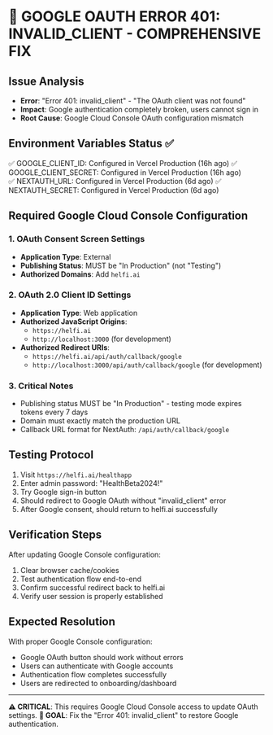 # 🚨 GOOGLE OAUTH ERROR 401: INVALID_CLIENT - COMPREHENSIVE FIX

## Issue Analysis
- **Error**: "Error 401: invalid_client" - "The OAuth client was not found"
- **Impact**: Google authentication completely broken, users cannot sign in
- **Root Cause**: Google Cloud Console OAuth configuration mismatch

## Environment Variables Status ✅
✅ GOOGLE_CLIENT_ID: Configured in Vercel Production (16h ago)
✅ GOOGLE_CLIENT_SECRET: Configured in Vercel Production (16h ago)  
✅ NEXTAUTH_URL: Configured in Vercel Production (6d ago)
✅ NEXTAUTH_SECRET: Configured in Vercel Production (6d ago)

## Required Google Cloud Console Configuration

### 1. OAuth Consent Screen Settings
- **Application Type**: External
- **Publishing Status**: MUST be "In Production" (not "Testing")
- **Authorized Domains**: Add `helfi.ai`

### 2. OAuth 2.0 Client ID Settings
- **Application Type**: Web application
- **Authorized JavaScript Origins**: 
  - `https://helfi.ai`
  - `http://localhost:3000` (for development)
- **Authorized Redirect URIs**: 
  - `https://helfi.ai/api/auth/callback/google`
  - `http://localhost:3000/api/auth/callback/google` (for development)

### 3. Critical Notes
- Publishing status MUST be "In Production" - testing mode expires tokens every 7 days
- Domain must exactly match the production URL
- Callback URL format for NextAuth: `/api/auth/callback/google`

## Testing Protocol
1. Visit `https://helfi.ai/healthapp`
2. Enter admin password: "HealthBeta2024!"
3. Try Google sign-in button
4. Should redirect to Google OAuth without "invalid_client" error
5. After Google consent, should return to helfi.ai successfully

## Verification Steps
After updating Google Console configuration:
1. Clear browser cache/cookies
2. Test authentication flow end-to-end
3. Confirm successful redirect back to helfi.ai
4. Verify user session is properly established

## Expected Resolution
With proper Google Console configuration:
- Google OAuth button should work without errors
- Users can authenticate with Google accounts
- Authentication flow completes successfully
- Users are redirected to onboarding/dashboard

---
**⚠️ CRITICAL**: This requires Google Cloud Console access to update OAuth settings.
**🎯 GOAL**: Fix the "Error 401: invalid_client" to restore Google authentication. 